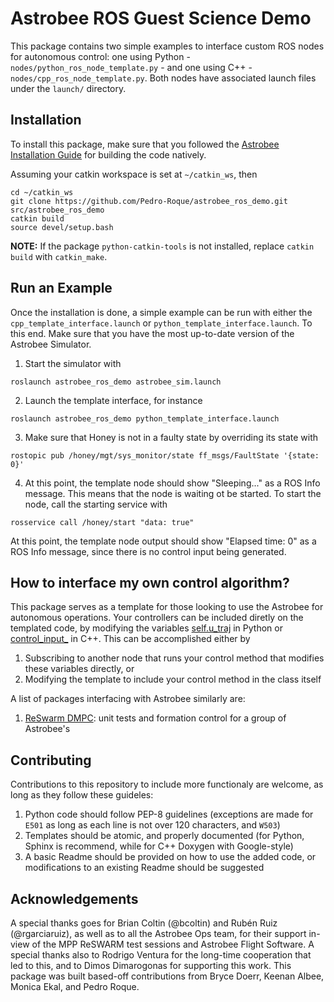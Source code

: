 # Astrobee ROS Guest Science Demo
This package contains two simple examples to interface custom ROS nodes for autonomous control: one using Python - `nodes/python_ros_node_template.py` - and one using C++ - `nodes/cpp_ros_node_template.py`. Both nodes have associated launch files under the `launch/` directory.

## Installation
To install this package, make sure that you followed the [Astrobee Installation Guide](https://nasa.github.io/astrobee/html/md_INSTALL.html) for building the code natively. 

Assuming your catkin workspace is set at `~/catkin_ws`, then
```
cd ~/catkin_ws
git clone https://github.com/Pedro-Roque/astrobee_ros_demo.git src/astrobee_ros_demo
catkin build
source devel/setup.bash
```
**NOTE:** If the package `python-catkin-tools` is not installed, replace `catkin build` with `catkin_make`.

## Run an Example
Once the installation is done, a simple example can be run with either the `cpp_template_interface.launch` or `python_template_interface.launch`. To this end. Make sure that you have the most up-to-date version of the Astrobee Simulator. 

1. Start the simulator with
```
roslaunch astrobee_ros_demo astrobee_sim.launch
```
2. Launch the template interface, for instance
```
roslaunch astrobee_ros_demo python_template_interface.launch
```
3. Make sure that Honey is not in a faulty state by overriding its state with
```
rostopic pub /honey/mgt/sys_monitor/state ff_msgs/FaultState '{state: 0}'
```
4. At this point, the template node should show "Sleeping..." as a ROS Info message. This means that the node is waiting ot be started. To start the node, call the starting service with
```
rosservice call /honey/start "data: true"
```

At this point, the template node output should show "Elapsed time: 0" as a ROS Info message, since there is no control input being generated.

## How to interface my own control algorithm?
This package serves as a template for those looking to use the Astrobee for autonomous operations. Your controllers can be included diretly on the templated code, by modifying the variables [self.u_traj](https://github.com/Pedro-Roque/astrobee_ros_demo/blob/main/nodes/python_ros_node_template.py#L298) in Python or [control_input_](https://github.com/Pedro-Roque/astrobee_ros_demo/blob/main/nodes/cpp_ros_node_template.cpp#L238) in C++. This can be accomplished either by 
1. Subscribing to another node that runs your control method that modifies these variables directly, or 
2. Modifying the template to include your control method in the class itself

A list of packages interfacing with Astrobee similarly are:
1. [ReSwarm DMPC](https://github.com/Pedro-Roque/reswarm_dmpc): unit tests and formation control for a group of Astrobee's


## Contributing
Contributions to this repository to include more functionaly are welcome, as long as they follow these guideles:
1. Python code should follow PEP-8 guidelines (exceptions are made for `E501` as long as each line is not over 120 characters, and `W503`)
2. Templates should be atomic, and properly documented (for Python, Sphinx is recommend, while for C++ Doxygen with Google-style)
3. A basic Readme should be provided on how to use the added code, or modifications to an existing Readme should be suggested

## Acknowledgements 
A special thanks goes for Brian Coltin (@bcoltin) and Rubén Ruiz (@rgarciaruiz), as well as to all the Astrobee Ops team, for their support in-view of the MPP ReSWARM test sessions and Astrobee Flight Software. A special thanks also to Rodrigo Ventura for the long-time cooperation that led to this, and to Dimos Dimarogonas for supporting this work. This package was built based-off contributions from Bryce Doerr, Keenan Albee, Monica Ekal, and Pedro Roque.
